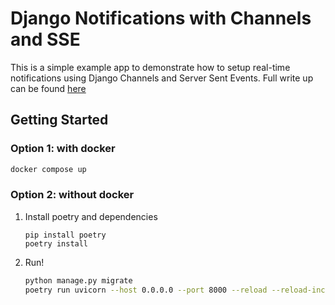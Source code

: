 # Django Notifications with Channels and SSE

This is a simple example app to demonstrate how to setup real-time notifications using Django Channels and Server Sent Events. Full write up can be found [here](https://www.techblog.moebius.space/posts/2024-04-20-sse-with-django-channels-and-htmx/)

## Getting Started

### Option 1: with docker

```bash
docker compose up
```

### Option 2: without docker

1. Install poetry and dependencies

    ```
    pip install poetry
    poetry install
    ```

2. Run!

    ```bash
    python manage.py migrate
    poetry run uvicorn --host 0.0.0.0 --port 8000 --reload --reload-include "sse/events/templates/*" sse.asgi:application
    ```
